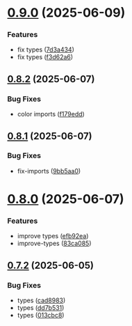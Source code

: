 # [0.9.0](https://github.com/incmixlabs/utils/compare/v0.8.2...v0.9.0) (2025-06-09)


### Features

* fix types ([7d3a434](https://github.com/incmixlabs/utils/commit/7d3a43478b58fabf4741a88d1ea2fa3ed51c9630))
* fix types ([f3d62a6](https://github.com/incmixlabs/utils/commit/f3d62a6414bf8fe5c369c927fd4c1c36241e57a2))



## [0.8.2](https://github.com/incmixlabs/utils/compare/v0.8.1...v0.8.2) (2025-06-07)


### Bug Fixes

* color imports ([f179edd](https://github.com/incmixlabs/utils/commit/f179edd10438944bcb881948bda32b671d312b8f))



## [0.8.1](https://github.com/incmixlabs/utils/compare/v0.8.0...v0.8.1) (2025-06-07)


### Bug Fixes

* fix-imports ([9bb5aa0](https://github.com/incmixlabs/utils/commit/9bb5aa099ac03e921e15ff7da9ac5cefc90ff58d))



# [0.8.0](https://github.com/incmixlabs/utils/compare/v0.7.2...v0.8.0) (2025-06-07)


### Features

* improve types ([efb92ea](https://github.com/incmixlabs/utils/commit/efb92ea3b2c12ce858fa306735bbea03a10e2dae))
* improve-types ([83ca085](https://github.com/incmixlabs/utils/commit/83ca085497099da73d90f58f6c4ee372e4f6798a))



## [0.7.2](https://github.com/incmixlabs/utils/compare/v0.7.1...v0.7.2) (2025-06-05)


### Bug Fixes

* types ([cad8983](https://github.com/incmixlabs/utils/commit/cad8983c7cf6fbe76db6e98ad665b2ba3ada04a2))
* types ([dd7b531](https://github.com/incmixlabs/utils/commit/dd7b531b34bffa4d5dff0aa543b5f143bec4a037))
* types ([013cbc8](https://github.com/incmixlabs/utils/commit/013cbc85fa94871a407a299871af56b884174e4b))



